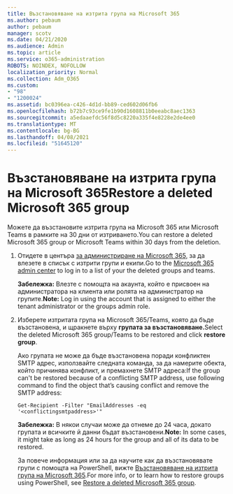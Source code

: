 ```yaml
---
title: Възстановяване на изтрита група на Microsoft 365
ms.author: pebaum
author: pebaum
manager: scotv
ms.date: 04/21/2020
ms.audience: Admin
ms.topic: article
ms.service: o365-administration
ROBOTS: NOINDEX, NOFOLLOW
localization_priority: Normal
ms.collection: Adm_O365
ms.custom:
- "98"
- "1200024"
ms.assetid: bc0396ea-c426-4d1d-bb89-ced602d06fb6
ms.openlocfilehash: b72b7c93ce9fe1b90d1608811b0eeabc8aec1363
ms.sourcegitcommit: a5edaaefdc56f8d5c8220a335f4e8228e2de4ee0
ms.translationtype: MT
ms.contentlocale: bg-BG
ms.lasthandoff: 04/08/2021
ms.locfileid: "51645120"
---
```

# <a name="restore-a-deleted-microsoft-365-group"></a><span data-ttu-id="d854f-102">Възстановяване на изтрита група на Microsoft 365</span><span class="sxs-lookup"><span data-stu-id="d854f-102">Restore a deleted Microsoft 365 group</span></span>

<span data-ttu-id="d854f-103">Можете да възстановите изтрита група на Microsoft 365 или Microsoft Teams в рамките на 30 дни от изтриването.</span><span class="sxs-lookup"><span data-stu-id="d854f-103">You can restore a deleted Microsoft 365 group or Microsoft Teams within 30 days from the deletion.</span></span>

1. <span data-ttu-id="d854f-104">Отидете в центъра [за администриране на Microsoft 365,](https://aka.ms/RestoreDeletedGroup) за да влезете в списък с изтрити групи и екипи.</span><span class="sxs-lookup"><span data-stu-id="d854f-104">Go to the [Microsoft 365 admin center](https://aka.ms/RestoreDeletedGroup) to log in to a list of your the deleted groups and teams.</span></span>

    <span data-ttu-id="d854f-105">**Забележка:** Влезте с помощта на акаунта, който е присвоен на администратора на клиента или ролята на администратор на групите.</span><span class="sxs-lookup"><span data-stu-id="d854f-105">**Note:** Log in using the account that is assigned to either the tenant administrator or the groups admin role.</span></span>

1. <span data-ttu-id="d854f-106">Изберете изтритата група на Microsoft 365/Teams, която да бъде възстановена, и щракнете върху **групата за възстановяване.**</span><span class="sxs-lookup"><span data-stu-id="d854f-106">Select the deleted Microsoft 365 group/Teams to be restored and click **restore group**.</span></span>

    <span data-ttu-id="d854f-107">Ако групата не може да бъде възстановена поради конфликтен SMTP адрес, използвайте следната команда, за да намерите обекта, който причинява конфликт, и премахнете SMTP адреса:</span><span class="sxs-lookup"><span data-stu-id="d854f-107">If the group can't be restored because of a conflicting SMTP address, use following command to find the object that’s causing conflict and remove the SMTP address:</span></span>

    `Get-Recipient -Filter "EmailAddresses -eq '<conflictingsmtpaddress>'"`

    <span data-ttu-id="d854f-108">**Забележка:** В някои случаи може да отнеме до 24 часа, докато групата и всичките й данни бъдат възстановени.</span><span class="sxs-lookup"><span data-stu-id="d854f-108">**Note:** In some cases, it might take as long as 24 hours for the group and all of its data to be restored.</span></span>

    <span data-ttu-id="d854f-109">За повече информация или за да научите как да възстановявате групи с помощта на PowerShell, вижте [Възстановяване на изтрита група на Microsoft 365](https://go.microsoft.com/fwlink/?linkid=867802).</span><span class="sxs-lookup"><span data-stu-id="d854f-109">For more info, or to learn how to restore groups using PowerShell, see [Restore a deleted Microsoft 365 group](https://go.microsoft.com/fwlink/?linkid=867802).</span></span>